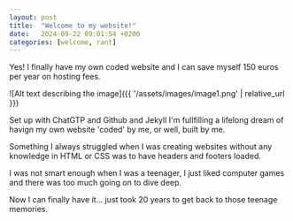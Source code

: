 ```yaml
---
layout: post
title:  "Welcome to my website!"
date:   2024-09-22 09:01:54 +0200
categories: [welcome, rant]
---
```

Yes! I finally have my own coded website and I can save myself 150 euros per year on hosting fees.

![Alt text describing the image]({{ '/assets/images/image1.png' | relative_url }})

Set up with ChatGTP and Github and Jekyll I'm fullfilling a lifelong dream of havign my own website 'coded' by me, or well, built by me.

Something I always struggled when I was creating websites without any knowledge in HTML or CSS was to have headers and footers loaded. 

I was not smart enough when I was a teenager, I just liked computer games and there was too much going on to dive deep.

Now I can finally have it... just took 20 years to get back to those teenage memories. 